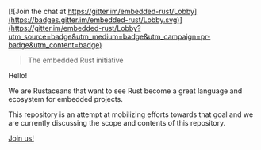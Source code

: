 [![Join the chat at https://gitter.im/embedded-rust/Lobby](https://badges.gitter.im/embedded-rust/Lobby.svg)](https://gitter.im/embedded-rust/Lobby?utm_source=badge&utm_medium=badge&utm_campaign=pr-badge&utm_content=badge)

> The embedded Rust initiative

Hello!

We are Rustaceans that want to see Rust become a great language and ecosystem for embedded projects.

This repository is an attempt at mobilizing efforts towards that goal and we are currently
discussing the scope and contents of this repository.

[Join us!](https://github.com/japaric/embedded-rust/pull/1)
